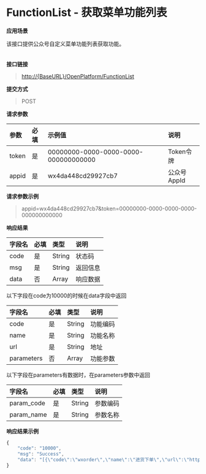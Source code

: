 # FunctionList - 获取菜单功能列表

**应用场景**

该接口提供公众号自定义菜单功能列表获取功能。

###### 

**接口链接**

> [http://{BaseURL}/OpenPlatform/FunctionList](http://{BaseURL}/OpenPlatform/Login)

**提交方式**

> POST

**请求参数**

| 参数 | 必填 | 示例值 | 说明 |
| :--- | :--- | :--- | :--- |
| token | 是 | 00000000-0000-0000-0000-000000000000 | Token令牌 |
| appid | 是 | wx4da448cd29927cb7 | 公众号AppId |

**请求参数示例**

> appid=wx4da448cd29927cb7&token=00000000-0000-0000-0000-000000000000

**响应结果**

| 字段名 | 必填 | 类型 | 说明 |
| :--- | :--- | :--- | :--- |
| code | 是 | String | 状态码 |
| msg | 是 | String | 返回信息 |
| data | 否 | Array | 响应数据 |

以下字段在code为10000的时候在data字段中返回

| 字段名 | 必填 | 类型 | 说明 |
| :--- | :--- | :--- | :--- |
| code | 是 | String | 功能编码 |
| name | 是 | String | 功能名称 |
| url | 是 | String | 地址 |
| parameters | 否 | Array | 功能参数 |

以下字段在parameters有数据时，在parameters参数中返回

| 字段名 | 必填 | 类型 | 说明 |
| :--- | :--- | :--- | :--- |
| param\_code | 是 | String | 参数编码 |
| param\_name | 是 | String | 参数名称 |

**响应结果示例**

```js
{
    "code": "10000",
    "msg": "Success",
    "data": "[{\"code\":\"wxorder\",\"name\":\"进货下单\",\"url\":\"http://www.dhy.hk/MobileOrderGoods/List?id_user={id_user}&id_xtx={id_xtx}\",\"parameters\":[{\"param_code\":\"id_user\",\"param_name\":\"用户编号\"},{\"param_code\":\"id_xtx\",\"param_name\":\"小推侠编号\"}]},{\"code\":\"wxshop\",\"name\":\"微商城\",\"url\":\"http://www.dhy.hk/MobileOrderGoods/List?appid=wx4da448cd29927cb7&id_user={id_user}\",\"parameters\":[{\"param_code\":\"id_user\",\"param_name\":\"用户编号\"}]}]"
}
```



